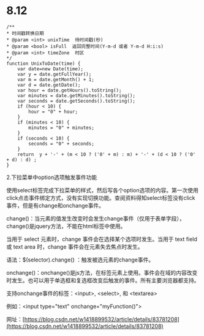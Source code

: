 # 8.12

```
/**
* 时间戳转换日期
* @param <int> unixTime  待时间戳(秒)
* @param <bool> isFull  返回完整时间(Y-m-d 或者 Y-m-d H:i:s)
* @param <int> timeZone  时区
*/
function UnixToDate(time) {
    var date=new Date(time);
    var y = date.getFullYear();
    var m = date.getMonth() + 1;
    var d = date.getDate();
    var hour = date.getHours().toString();
    var minutes = date.getMinutes().toString();
    var seconds = date.getSeconds().toString();
    if (hour < 10) {
        hour = "0" + hour;
    }
    if (minutes < 10) {
        minutes = "0" + minutes;
    }
    if (seconds < 10) {
        seconds = "0" + seconds;
    }
    return  y + '-' + (m < 10 ? ('0' + m) : m) + '-' + (d < 10 ? ('0' + d) : d) ;
}
```

2.下拉菜单中option选项触发事件功能

使用select标签完成下拉菜单的样式，然后写各个option选项的内容。第一次使用click点击事件绑定方式，没有实现切换功能。查阅资料得知select标签没有click事件，但是有change和onchange事件。

change\(\)：当元素的值发生改变时会发生change事件（仅用于表单字段），change\(\)是jquery方法，不能在html标签中使用。

当用于 select 元素时，change 事件会在选择某个选项时发生。当用于 text field 或 text area 时，change 事件会在元素失去焦点时发生。

语法：$\(selector\).change\(\) ：触发被选元素的change事件。

onchange\(\)：onchange\(\)是js方法，在标签元素上使用。事件会在域的内容改变时发生。也可以用于单选框和复选框改变后触发的事件。所有主要浏览器都支持。

支持onchange事件的标签：\<input\>, \<select\>, 和 \<textarea\>

例如：\<input type="text" onchange="myFunction\(\)"\>

网址：[https://blog.csdn.net/w1418899532/article/details/83781208](https://blog.csdn.net/w1418899532/article/details/83781208)
